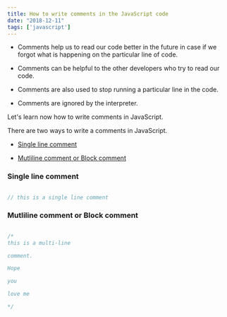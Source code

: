 ```yaml
---
title: How to write comments in the JavaScript code
date: "2018-12-11"
tags: ['javascript']
---
```



- Comments help us to read our code better in the future in case if we forgot what is happening on the particular line of code.

- Comments can be helpful to the other developers who try to read our code.

- Comments are also used to stop running a particular line in the code.

- Comments are ignored by the interpreter.


Let's learn now how to write comments in JavaScript.

There are two ways to write a comments in JavaScript.

- [Single line comment](#single-line-comment)

- [Mutliline comment or Block comment](#mutliline-comment-or-block-comment)


### Single line comment

```js

// this is a single line comment


```



### Mutliline comment or Block comment

```js

/*
this is a multi-line

comment.

Hope

you

love me

*/

```
